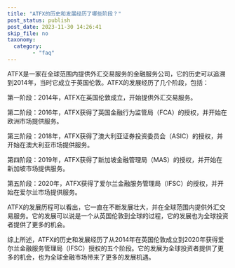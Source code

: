 ```yaml
---
title: "ATFX的历史和发展经历了哪些阶段？"
post_status: publish
post_date: 2023-11-30 14:26:41
skip_file: no
taxonomy:
  category:
        - "faq"
---
```


ATFX是一家在全球范围内提供外汇交易服务的金融服务公司，它的历史可以追溯到2014年，当时它成立于英国伦敦。ATFX的发展经历了几个阶段，包括：

第一阶段：2014年，ATFX在英国伦敦成立，开始提供外汇交易服务。

第二阶段：2016年，ATFX获得了英国金融行为监管局（FCA）的授权，并开始在欧洲市场提供服务。

第三阶段：2018年，ATFX获得了澳大利亚证券投资委员会（ASIC）的授权，并开始在澳大利亚市场提供服务。

第四阶段：2019年，ATFX获得了新加坡金融管理局（MAS）的授权，并开始在新加坡市场提供服务。

第五阶段：2020年，ATFX获得了爱尔兰金融服务管理局（IFSC）的授权，并开始在爱尔兰市场提供服务。

ATFX的发展历程可以看出，它一直在不断发展壮大，并在全球范围内提供外汇交易服务。它的发展可以说是一个从英国伦敦到全球的过程，它的发展也为全球投资者提供了更多的机会。

综上所述，ATFX的历史和发展经历了从2014年在英国伦敦成立到2020年获得爱尔兰金融服务管理局（IFSC）授权的五个阶段。它的发展为全球投资者提供了更多的机会，也为全球金融市场带来了更多的发展机遇。

